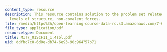 ```yaml
---
content_type: resource
description: This resource contains solution to the problem set related to proteins,
  levels of structure, non-covalent forces.
file: /media/https%3A/open-learning-course-data-rc.s3.amazonaws.com/7-01sc-fundamentals-of-biology-fall-2011/ddfbc7c06d0edb746e9390c964757b71_MIT7_01SCF11_1.4sol.pdf
file_type: application/pdf
resourcetype: Document
title: MIT7_01SCF11_1.4sol.pdf
uid: ddfbc7c0-6d0e-db74-6e93-90c964757b71
---
```

